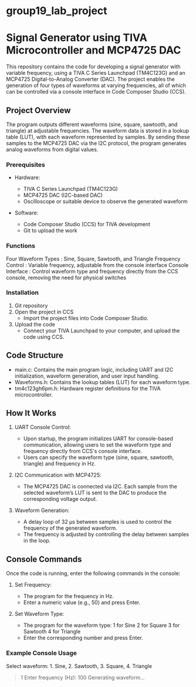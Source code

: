 # group19_lab_project
# Signal Generator using TIVA Microcontroller and MCP4725 DAC

This repository contains the code for developing a signal generator with variable frequency, using a TIVA C Series Launchpad (TM4C123G) and an MCP4725 Digital-to-Analog Converter (DAC). The project enables the generation of four types of waveforms at varying frequencies, all of which can be controlled via a console interface in Code Composer Studio (CCS).

## Project Overview

The program outputs different waveforms (sine, square, sawtooth, and triangle) at adjustable frequencies. The waveform data is stored in a lookup table (LUT), with each waveform represented by samples. By sending these samples to the MCP4725 DAC via the I2C protocol, the program generates analog waveforms from digital values.

### Prerequisites

- Hardware:
  - TIVA C Series Launchpad (TM4C123G)
  - MCP4725 DAC (I2C-based DAC)
  - Oscilloscope or suitable device to observe the generated waveform

- Software:
  - Code Composer Studio (CCS) for TIVA development
  - Git to upload the work 

### Functions

Four Waveform Types  : Sine, Square, Sawtooth, and Triangle
Frequency Control    : Variable frequency, adjustable from the console interface
Console Interface    : Control waveform type and frequency directly from the CCS console, removing the need for physical switches

### Installation

1. Git repository
2. Open the project in CCS
   - Import the project files into Code Composer Studio.
3. Upload the code
   - Connect your TIVA Launchpad to your computer, and upload the code using CCS.

## Code Structure
- main.c: Contains the main program logic, including UART and I2C initialization, waveform generation, and user input handling.
- Waveforms.h: Contains the lookup tables (LUT) for each waveform type.
- tm4c123gh6pm.h: Hardware register definitions for the TIVA microcontroller.

## How It Works
1. UART Console Control:
   - Upon startup, the program initializes UART for console-based communication, allowing users to set the waveform type and frequency directly from CCS's console interface.
   - Users can specify the waveform type (sine, square, sawtooth, triangle) and frequency in Hz.

2. I2C Communication with MCP4725:
   - The MCP4725 DAC is connected via I2C. Each sample from the selected waveform’s LUT is sent to the DAC to produce the corresponding voltage output.
   
3. Waveform Generation:
   - A delay loop of 32 µs between samples is used to control the frequency of the generated waveform.
   - The frequency is adjusted by controlling the delay between samples in the loop.

## Console Commands
Once the code is running, enter the following commands in the console:

1. Set Frequency:
   - The program for the frequency in Hz.
   - Enter a numeric value (e.g., 50) and press Enter.

2. Set Waveform Type:
   - The program for the waveform type:
     1 for Sine
     2 for Square
     3 for Sawtooth
     4 for Triangle
   - Enter the corresponding number and press Enter.

### Example Console Usage
Select waveform: 1. Sine, 2. Sawtooth, 3. Square, 4. Triangle
> 1
Enter frequency (Hz):
> 100
Generating waveform...
